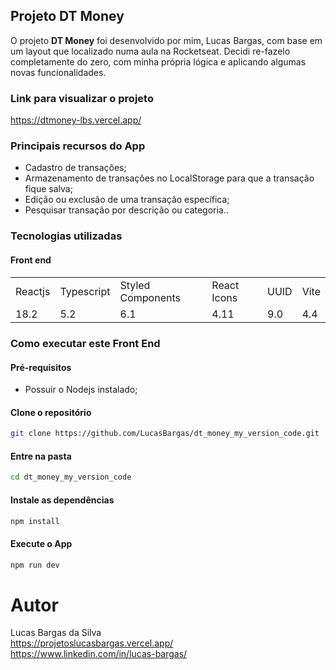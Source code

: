 ## Projeto DT Money
O projeto **DT Money** foi desenvolvido por mim, Lucas Bargas, com base em um layout que localizado numa aula na Rocketseat. Decidi re-fazelo completamente do zero, com minha própria lógica e aplicando algumas novas funcionalidades.

### Link para visualizar o projeto
<https://dtmoney-lbs.vercel.app/>

### Principais recursos do App
* Cadastro de transações;
* Armazenamento de transações no LocalStorage para que a transação fique salva;
* Edição ou exclusão de uma transação específica;
* Pesquisar transação por descrição ou categoria..

### Tecnologias utilizadas
#### Front end
<table>
  <tr>
    <td>Reactjs</td>
    <td>Typescript</td>
    <td>Styled Components</td>
    <td>React Icons</td>
    <td>UUID</td>
    <td>Vite</td>
  </tr>
  <tr>
    <td>18.2</td>
    <td>5.2</td>
    <td>6.1</td>
    <td>4.11</td>
    <td>9.0</td>
    <td>4.4</td>
  <tr>
</table>

### Como executar este Front End

#### Pré-requisitos
* Possuir o Nodejs instalado;

#### Clone o repositório
```bash
git clone https://github.com/LucasBargas/dt_money_my_version_code.git
```
#### Entre na pasta
```bash
cd dt_money_my_version_code
```
#### Instale as dependências
```bash
npm install
```
#### Execute o App
```bash
npm run dev
```

# Autor
Lucas Bargas da Silva
</br>
<https://projetoslucasbargas.vercel.app/>
</br>
<https://www.linkedin.com/in/lucas-bargas/>
